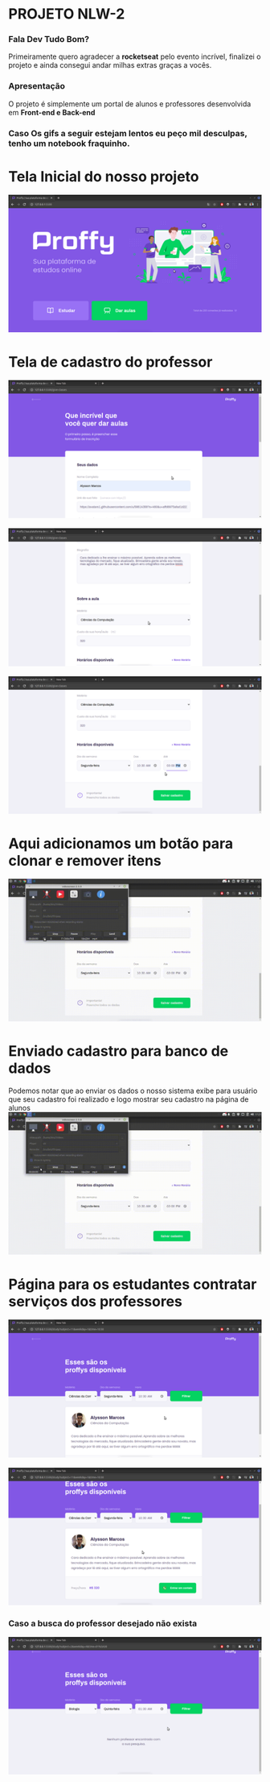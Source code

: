 # PROJETO NLW-2

### Fala Dev Tudo Bom?
Primeiramente quero agradecer a **rocketseat** pelo evento incrível, finalizei o projeto e ainda consegui andar milhas extras graças a vocês. 

### Apresentação
O projeto é simplemente um portal de alunos e professores desenvolvida em **Front-end e Back-end**
### Caso Os gifs a seguir estejam lentos eu peço mil desculpas, tenho um notebook fraquinho.

# Tela Inicial do nosso projeto
![Tela Inicial](https://github.com/AlyssonMarcos/nlw-2/blob/master/gitImages/home.png)

# Tela de cadastro do professor
![Tela de cadastro do professor](https://github.com/AlyssonMarcos/nlw-2/blob/master/gitImages/professor.png)
&nbsp;
![Tela de cadastro do professor](https://github.com/AlyssonMarcos/nlw-2/blob/master/gitImages/professor2.png)
&nbsp;
![Tela de cadastro do professor](https://github.com/AlyssonMarcos/nlw-2/blob/master/gitImages/professor3.png)

# Aqui adicionamos um botão para clonar e remover itens
![adicionando e removendo botão](https://github.com/AlyssonMarcos/nlw-2/blob/master/gitImages/remove-butao.gif)

# Enviado cadastro para banco de dados
Podemos notar que ao enviar os dados o nosso sistema exibe para usuário que seu cadastro foi realizado e logo mostrar seu cadastro na página de alunos
<br>
![Tela de cadastro do professor submit](https://github.com/AlyssonMarcos/nlw-2/blob/master/gitImages/submit.gif)
# Página para os estudantes contratar serviços dos professores
![pagina estudante](https://github.com/AlyssonMarcos/nlw-2/blob/master/gitImages/estudante.png)
&nbsp;
![pagina estudante](https://github.com/AlyssonMarcos/nlw-2/blob/master/gitImages/estudante2.png)

### Caso a busca do professor desejado não exista
![pagina estudante](https://github.com/AlyssonMarcos/nlw-2/blob/master/gitImages/estudante3.png)
